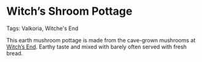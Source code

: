# Witch’s Shroom Pottage

Tags: Valkoria, Witche's End

This earth mushroom pottage is made from the cave-grown mushrooms at [Witch’s End](Witch%E2%80%99s%20End%2068ed9e9cc8924625ae221afa3ecc3747.md). Earthy taste and mixed with barely often served with fresh bread.
